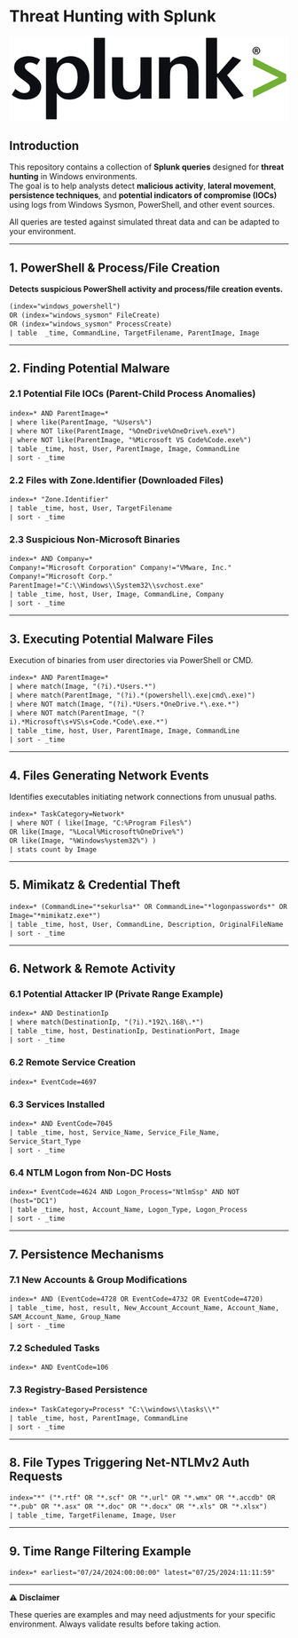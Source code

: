 # Threat Hunting with Splunk

![Splunk Logo](images/Splunk_logo.png)

## Introduction
This repository contains a collection of **Splunk queries** designed for **threat hunting** in Windows environments.  
The goal is to help analysts detect **malicious activity**, **lateral movement**, **persistence techniques**, and **potential indicators of compromise (IOCs)** using logs from Windows Sysmon, PowerShell, and other event sources.

All queries are tested against simulated threat data and can be adapted to your environment.

---
## 1. PowerShell & Process/File Creation

**Detects suspicious PowerShell activity and process/file creation events.**

```spl
(index="windows_powershell") 
OR (index="windows_sysmon" FileCreate) 
OR (index="windows_sysmon" ProcessCreate)
| table  _time, CommandLine, TargetFilename, ParentImage, Image
```
---
##  2. Finding Potential Malware
### 2.1 Potential File IOCs (Parent-Child Process Anomalies)
```spl
index=* AND ParentImage=* 
| where like(ParentImage, "%Users%") 
| where NOT like(ParentImage, "%OneDrive%OneDrive%.exe%") 
| where NOT like(ParentImage, "%Microsoft VS Code%Code.exe%") 
| table _time, host, User, ParentImage, Image, CommandLine  
| sort - _time
```

### 2.2 Files with Zone.Identifier (Downloaded Files)
```spl
index=* "Zone.Identifier"  
| table _time, host, User, TargetFilename 
| sort - _time
```

### 2.3 Suspicious Non-Microsoft Binaries
```spl
index=* AND Company=* 
Company!="Microsoft Corporation" Company!="VMware, Inc." Company!="Microsoft Corp." 
ParentImage!="C:\\Windows\\System32\\svchost.exe" 
| table _time, host, User, Image, CommandLine, Company 
| sort - _time
```
---
## 3. Executing Potential Malware Files
Execution of binaries from user directories via PowerShell or CMD.
```spl
index=* AND ParentImage=* 
| where match(Image, "(?i).*Users.*") 
| where match(ParentImage, "(?i).*(powershell\.exe|cmd\.exe)") 
| where NOT match(Image, "(?i).*Users.*OneDrive.*\.exe.*") 
| where NOT match(ParentImage, "(?i).*Microsoft\s+VS\s+Code.*Code\.exe.*") 
| table _time, host, User, ParentImage, Image, CommandLine 
| sort - _time
```
---
## 4. Files Generating Network Events
Identifies executables initiating network connections from unusual paths.

```spl
index=* TaskCategory=Network* 
| where NOT ( like(Image, "C:%Program Files%")  
OR like(Image, "%Local%Microsoft%OneDrive%") 
OR like(Image, "%Windows%ystem32%") )
| stats count by Image
```

---

## 5. Mimikatz & Credential Theft
```spl
index=* (CommandLine="*sekurlsa*" OR CommandLine="*logonpasswords*" OR Image="*mimikatz.exe*") 
| table _time, host, User, CommandLine, Description, OriginalFileName 
| sort - _time
```
---
## 6. Network & Remote Activity
### 6.1 Potential Attacker IP (Private Range Example)

```spl
index=* AND DestinationIp 
| where match(DestinationIp, "(?i).*192\.168\.*") 
| table _time, host, DestinationIp, DestinationPort, Image 
| sort - _time
```

### 6.2 Remote Service Creation

```spl
index=* EventCode=4697
```

### 6.3 Services Installed

```spl
index=* AND EventCode=7045 
| table _time, host, Service_Name, Service_File_Name, Service_Start_Type 
| sort - _time
```

### 6.4 NTLM Logon from Non-DC Hosts

```spl
index=* EventCode=4624 AND Logon_Process="NtlmSsp" AND NOT (host="DC1") 
| table _time, host, Account_Name, Logon_Type, Logon_Process 
| sort - _time
```
---

## 7. Persistence Mechanisms
### 7.1 New Accounts & Group Modifications

```spl
index=* AND (EventCode=4728 OR EventCode=4732 OR EventCode=4720) 
| table _time, host, result, New_Account_Account_Name, Account_Name, SAM_Account_Name, Group_Name 
| sort - _time
```

### 7.2 Scheduled Tasks

```spl
index=* AND EventCode=106
```

### 7.3 Registry-Based Persistence

```spl
index=* TaskCategory=Process* "C:\\windows\\tasks\\*" 
| table _time, host, ParentImage, CommandLine 
| sort - _time
```
---

## 8. File Types Triggering Net-NTLMv2 Auth Requests

```spl
index="*" ("*.rtf" OR "*.scf" OR "*.url" OR "*.wmx" OR "*.accdb" OR "*.pub" OR "*.asx" OR "*.doc" OR "*.docx" OR "*.xls" OR "*.xlsx") 
| table _time, TargetFilename, Image, User
```
---

## 9. Time Range Filtering Example

```spl
index=* earliest="07/24/2024:00:00:00" latest="07/25/2024:11:11:59"

```
---

⚠  **Disclaimer**

These queries are examples and may need adjustments for your specific environment.
Always validate results before taking action.
